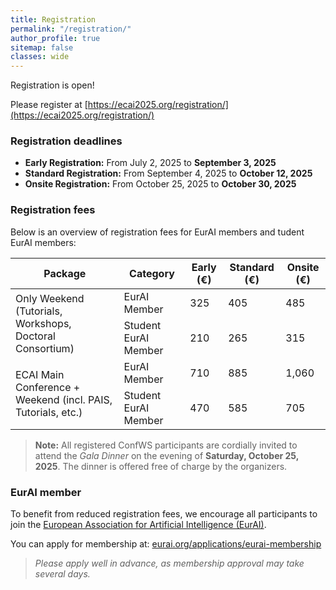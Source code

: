 ```yaml
---
title: Registration
permalink: "/registration/"
author_profile: true
sitemap: false
classes: wide
---
```


Registration is open!

Please register at [https://ecai2025.org/registration/](https://ecai2025.org/registration/)

### Registration deadlines
- **Early Registration:** From July 2, 2025 to **September 3, 2025**
- **Standard Registration:** From September 4, 2025 to **October 12, 2025**
- **Onsite Registration:** From October 25, 2025 to **October 30, 2025**

### Registration fees

Below is an overview of registration fees for EurAI members and tudent EurAI members:

<table>
  <thead>
    <tr>
      <th>Package</th>
      <th>Category</th>
      <th>Early (€)</th>
      <th>Standard (€)</th>
      <th>Onsite (€)</th>
    </tr>
  </thead>
  <tbody>
    <tr>
      <td rowspan="2">Only Weekend (Tutorials, Workshops, Doctoral Consortium)</td>
      <td>EurAI Member</td>
      <td>325</td>
      <td>405</td>
      <td>485</td>
    </tr>
    <tr>
      <td>Student EurAI Member</td>
      <td>210</td>
      <td>265</td>
      <td>315</td>
    </tr>
    <tr>
      <td rowspan="2">ECAI Main Conference + Weekend (incl. PAIS, Tutorials, etc.)</td>
      <td>EurAI Member</td>
      <td>710</td>
      <td>885</td>
      <td>1,060</td>
    </tr>
    <tr>
      <td>Student EurAI Member</td>
      <td>470</td>
      <td>585</td>
      <td>705</td>
    </tr>
  </tbody>
</table>

> **Note:** All registered ConfWS participants are cordially invited to attend the *Gala Dinner* on the evening of **Saturday, October 25, 2025**.
> The dinner is offered free of charge by the organizers.

### EurAI member

To benefit from reduced registration fees, we encourage all participants to join the [European Association for Artificial Intelligence (EurAI)](https://eurai.org/members).

You can apply for membership at: [eurai.org/applications/eurai-membership](https://eurai.org/applications/eurai-membership)

> _Please apply well in advance, as membership approval may take several days._